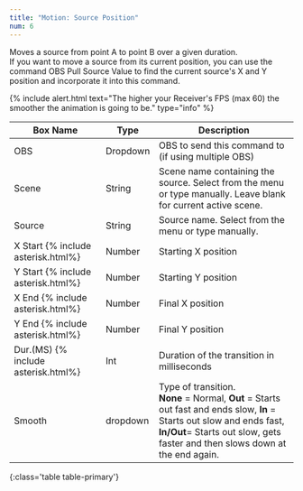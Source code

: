 ```yaml
---
title: "Motion: Source Position"
num: 6
---
```

Moves a source from point A to point B over a given duration.\
If you want to move a source from its current position, you can use the command OBS Pull Source Value to find the current source's X and Y position and incorporate it into this command.

{% include alert.html text="The higher your Receiver's FPS (max 60) the smoother the animation is going to be." type="info" %} 

| Box Name | Type | Description | 
|-------|--------|--------
|OBS|Dropdown|OBS to send this command to (if using multiple OBS)|
|Scene |	String	|Scene name containing the source. Select from the menu or type manually. Leave blank for current active scene.
|Source|	String|	Source name. Select from the menu or type manually. 
|X Start  {% include asterisk.html%}|	Number|	Starting X position
|Y Start  {% include asterisk.html%}|	Number|	Starting Y position
|X End {% include asterisk.html%}|	Number|	Final X position
|Y End {% include asterisk.html%}|	Number|	Final Y position
|Dur.(MS) {% include asterisk.html%}|	Int|	Duration of the transition in milliseconds
|Smooth|	dropdown |	Type of transition.<br/> **None** = Normal, **Out** = Starts out fast and ends slow, **In** = Starts out slow and ends fast,  <br/> **In/Out**= Starts out slow, gets faster and then slows down at the end again.
{:class='table table-primary'}









